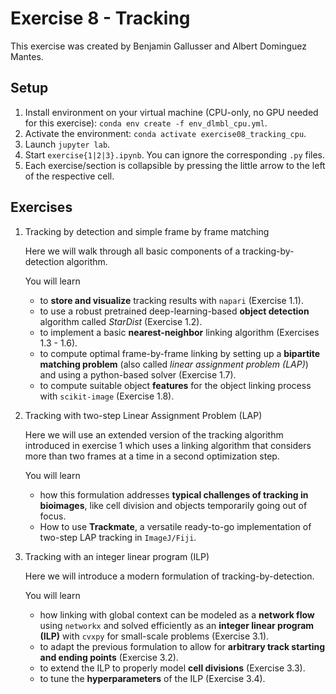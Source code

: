 # Exercise 8 - Tracking

This exercise was created by Benjamin Gallusser and Albert Dominguez Mantes.

## Setup
1. Install environment on your virtual machine (CPU-only, no GPU needed for this exercise): `conda env create -f env_dlmbl_cpu.yml`.
1. Activate the environment: `conda activate exercise08_tracking_cpu`.
1. Launch `jupyter lab`.
1. Start `exercise{1|2|3}.ipynb`. You can ignore the corresponding `.py` files.
1. Each exercise/section is collapsible by pressing the little arrow to the left of the respective cell.


## Exercises

1. Tracking by detection and simple frame by frame matching

    Here we will walk through all basic components of a tracking-by-detection algorithm.
    
    You will learn
    - to **store and visualize** tracking results with `napari` (Exercise 1.1).
    - to use a robust pretrained deep-learning-based **object detection** algorithm called *StarDist* (Exercise 1.2).
    - to implement a basic **nearest-neighbor** linking algorithm (Exercises 1.3 - 1.6).
    - to compute optimal frame-by-frame linking by setting up a **bipartite matching problem** (also called *linear assignment problem (LAP)*) and using a python-based solver (Exercise 1.7).
    - to compute suitable object **features** for the object linking process with `scikit-image` (Exercise 1.8).


2. Tracking with two-step Linear Assignment Problem (LAP)

    Here we will use an extended version of the tracking algorithm introduced in exercise 1 which uses a linking algorithm that considers more than two frames at a time in a second optimization step.
    
    You will learn
    - how this formulation addresses **typical challenges of tracking in bioimages**, like cell division and objects temporarily going out of focus.
    - How to use **Trackmate**, a versatile ready-to-go implementation of two-step LAP tracking in `ImageJ/Fiji`.


    
3. Tracking with an integer linear program (ILP)

    Here we will introduce a modern formulation of tracking-by-detection.

    You will learn
    - how linking with global context can be modeled as a **network flow** using `networkx` and solved efficiently as an **integer linear program (ILP)** with `cvxpy` for small-scale problems (Exercise 3.1).
    - to adapt the previous formulation to allow for **arbitrary track starting and ending points** (Exercise 3.2).
    - to extend the ILP to properly model **cell divisions** (Exercise 3.3).
    - to tune the **hyperparameters** of the ILP (Exercise 3.4).
